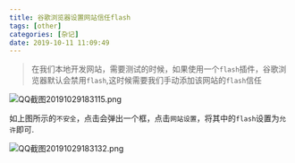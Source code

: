 ```yaml
---
title: 谷歌浏览器设置网站信任flash
tags: [other]
categories: [杂记]
date: 2019-10-11 11:09:49
---
```


>在我们本地开发网站，需要测试的时候，如果使用一个`flash`插件，谷歌浏览器默认会禁用`flash`,这时候需要我们手动添加该网站的`flash`信任

![QQ截图20191029183115.png](https://i.loli.net/2019/10/29/Rd17OD9aIcg6HX5.png)



如上图所示的`不安全`，点击会弹出一个框，点击`网站设置`，将其中的`flash`设置为`允许`即可.

![QQ截图20191029183132.png](https://i.loli.net/2019/10/29/jfqLd1Vw5AGCpFT.png)

